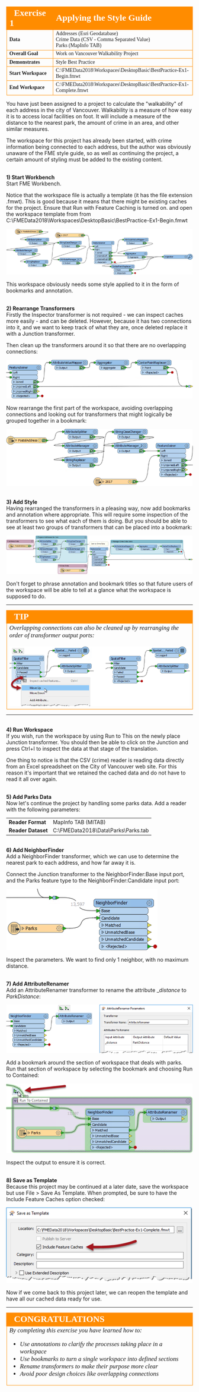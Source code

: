 <!--Exercise Section-->


<table style="border-spacing: 0px;border-collapse: collapse;font-family:serif">
<tr>
<td width=25% style="vertical-align:middle;background-color:darkorange;border: 2px solid darkorange">
<i class="fa fa-cogs fa-lg fa-pull-left fa-fw" style="color:white;padding-right: 12px;vertical-align:text-top"></i>
<span style="color:white;font-size:x-large;font-weight: bold">Exercise 1</span>
</td>
<td style="border: 2px solid darkorange;background-color:darkorange;color:white">
<span style="color:white;font-size:x-large;font-weight: bold">Applying the Style Guide</span>
</td>
</tr>

<tr>
<td style="border: 1px solid darkorange; font-weight: bold">Data</td>
<td style="border: 1px solid darkorange">Addresses (Esri Geodatabase)<br>Crime Data (CSV - Comma Separated Value)<br>Parks (MapInfo TAB)</td>
</tr>

<tr>
<td style="border: 1px solid darkorange; font-weight: bold">Overall Goal</td>
<td style="border: 1px solid darkorange">Work on Vancouver Walkability Project</td>
</tr>

<tr>
<td style="border: 1px solid darkorange; font-weight: bold">Demonstrates</td>
<td style="border: 1px solid darkorange">Style Best Practice</td>
</tr>

<tr>
<td style="border: 1px solid darkorange; font-weight: bold">Start Workspace</td>
<td style="border: 1px solid darkorange">C:\FMEData2018\Workspaces\DesktopBasic\BestPractice-Ex1-Begin.fmwt</td>
</tr>

<tr>
<td style="border: 1px solid darkorange; font-weight: bold">End Workspace</td>
<td style="border: 1px solid darkorange">C:\FMEData2018\Workspaces\DesktopBasic\BestPractice-Ex1-Complete.fmwt</td>
</tr>

</table>

You have just been assigned to a project to calculate the "walkability" of each address in the city of Vancouver. Walkability is a measure of how easy it is to access local facilities on foot. It will include a measure of the distance to the nearest park, the amount of crime in an area, and other similar measures. 

The workspace for this project has already been started, with crime information being connected to each address, but the author was obviously unaware of the FME style guide, so as well as continuing the project, a certain amount of styling must be added to the existing content.


<br>**1) Start Workbench**
<br>Start FME Workbench. 

Notice that the workspace file is actually a template (it has the file extension .fmwt). This is good because it means that there might be existing caches for the project. Ensure that Run with Feature Caching is turned on. and open the workspace template from from C:\FMEData2018\Workspaces\DesktopBasic\BestPractice-Ex1-Begin.fmwt

![](./Images/Img5.200.Ex1.UnstyledWorkspace.png)

This workspace obviously needs some style applied to it in the form of bookmarks and annotation.


<br>**2) Rearrange Transformers**
<br>Firstly the Inspector transformer is not required - we can inspect caches more easily - and can be deleted. However, because it has two connections into it, and we want to keep track of what they are, once deleted replace it with a Junction transformer.

Then clean up the transformers around it so that there are no overlapping connections:

![](./Images/Img5.201.Ex1.JunctionNotInspector.png)

Now rearrange the first part of the workspace, avoiding overlapping connections and looking out for transformers that might logically be grouped together in a bookmark:

![](./Images/Img5.202.Ex1.RearrangedFirstPart.png)


<br>**3) Add Style**
<br>Having rearranged the transformers in a pleasing way, now add bookmarks and annotation where appropriate.  This will require some inspection of the transformers to see what each of them is doing. But you should be able to see at least two groups of transformers that can be placed into a bookmark:

![](./Images/Img5.203.Ex1.StyledWorkspace.png)

Don't forget to phrase annotation and bookmark titles so that future users of the workspace will be able to tell at a glance what the workspace is supposed to do. 

---

<!--Tip Section--> 

<table style="border-spacing: 0px">
<tr>
<td style="vertical-align:middle;background-color:darkorange;border: 2px solid darkorange">
<i class="fa fa-info-circle fa-lg fa-pull-left fa-fw" style="color:white;padding-right: 12px;vertical-align:text-top"></i>
<span style="color:white;font-size:x-large;font-weight: bold;font-family:serif">TIP</span>
</td>
</tr>

<tr>
<td style="border: 1px solid darkorange">
<span style="font-family:serif; font-style:italic; font-size:larger">
Overlapping connections can also be cleaned up by rearranging the order of transformer output ports:
<br><br><img src="./Images/Img5.204.Ex1.ReorderPorts.png">
</span>
</td>
</tr>
</table>

---

<br>**4) Run Workspace**
<br>If you wish, run the workspace by using Run to This on the newly place Junction transformer. You should then be able to click on the Junction and press Ctrl+I to inspect the data at that stage of the translation.

One thing to notice is that the CSV (crime) reader is reading data directly from an Excel spreadsheet on the City of Vancouver web site. For this reason it's important that we retained the cached data and do not have to read it all over again. 


<br>**5) Add Parks Data**
<br>Now let's continue the project by handling some parks data. Add a reader with the following parameters:

<table style="border: 0px">

<tr>
<td style="font-weight: bold">Reader Format</td>
<td style="">MapInfo TAB (MITAB)</td>
</tr>

<tr>
<td style="font-weight: bold">Reader Dataset</td>
<td style="">C:\FMEData2018\Data\Parks\Parks.tab</td>
</tr>

</table>


<br>**6) Add NeighborFinder**
<br>Add a NeighborFinder transformer, which we can use to determine the nearest park to each address, and how far away it is.

Connect the Junction transformer to the NeighborFinder:Base input port, and the Parks feature type to the NeighborFinder:Candidate input port:

![](./Images/Img5.205.Ex1.NeighborFinderOnCanvas.png)

Inspect the parameters. We want to find only 1 neighbor, with no maximum distance.


<br>**7) Add AttributeRenamer**
<br>Add an AttributeRenamer transformer to rename the attribute _*distance* to *ParkDistance*:

![](./Images/Img5.206.Ex1.AttributeRenamer.png)

Add a bookmark around the section of workspace that deals with parks. Run that section of workspace by selecting the bookmark and choosing Run to Contained:

![](./Images/Img5.207.Ex1.RunToContained.png)

Inspect the output to ensure it is correct.


<br>**8) Save as Template**
<br>Because this project may be continued at a later date, save the workspace but use File &gt; Save As Template. When prompted, be sure to have the Include Feature Caches option checked:

![](./Images/Img5.208.Ex1.SaveCaches.png)

Now if we come back to this project later, we can reopen the template and have all our cached data ready for use.

---

<!--Exercise Congratulations Section--> 

<table style="border-spacing: 0px">
<tr>
<td style="vertical-align:middle;background-color:darkorange;border: 2px solid darkorange">
<i class="fa fa-thumbs-o-up fa-lg fa-pull-left fa-fw" style="color:white;padding-right: 12px;vertical-align:text-top"></i>
<span style="color:white;font-size:x-large;font-weight: bold;font-family:serif">CONGRATULATIONS</span>
</td>
</tr>

<tr>
<td style="border: 1px solid darkorange">
<span style="font-family:serif; font-style:italic; font-size:larger">
By completing this exercise you have learned how to:
<br>
<ul><li>Use annotations to clarify the processes taking place in a workspace</li>
<li>Use bookmarks to turn a single workspace into defined sections</li>
<li>Rename transformers to make their purpose more clear</li>
<li>Avoid poor design choices like overlapping connections</li></ul>
</span>
</td>
</tr>
</table>
